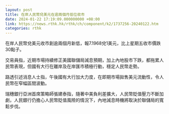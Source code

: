 ```yaml
---
layout: post
title: 在岸人民幣兌美元在逾兩個月低位收市
date: 2024-01-22 17:19:09.000000000 +08:00
link: https://news.rthk.hk/rthk/ch/component/k2/1737256-20240122.htm
categories: rthk
---
```


在岸人民幣兌美元收市創逾兩個月新低，報7.1968兌1美元，比上星期五收市價跌30點子。

交易員指，近期市場持續修正美國聯儲局減息預期，加上內地股市下跌，都拖累人民幣表現，但國有大行在離岸及在岸匯市積極行動，穩定人民幣走勢。

路透引述消息人士指，午後國有大行加大力度，在即期市場拋售美元流動性，令人民幣在窄幅區間波動。

瑞穗銀行亞洲首席策略師張建泰指，隨著中美負利差擴大，人民幣貶值壓力不斷加劇，人民銀行仍擔心人民幣貶值風險的情況下，內地減息時機將取決於聯儲局的寬鬆步伐。
